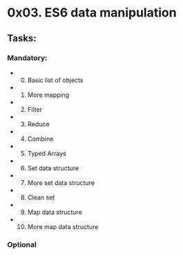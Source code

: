 # 0x03. ES6 data manipulation

## Tasks:
### Mandatory:
- 0. Basic list of objects
- 1. More mapping
- 2. Filter
- 3. Reduce
- 4. Combine
- 5. Typed Arrays
- 6. Set data structure
- 7. More set data structure
- 8. Clean set
- 9. Map data structure
- 10. More map data structure
### Optional
